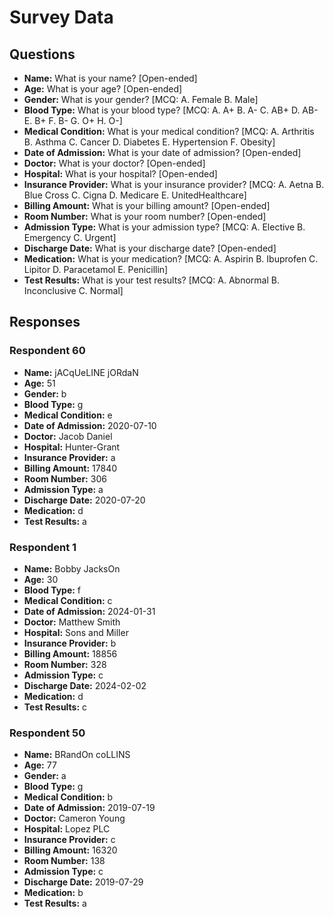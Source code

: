 # Survey Data

## Questions

- **Name:** What is your name? [Open-ended]
- **Age:** What is your age? [Open-ended]
- **Gender:** What is your gender? [MCQ: A. Female B. Male]
- **Blood Type:** What is your blood type? [MCQ: A. A+ B. A- C. AB+ D. AB- E. B+ F. B- G. O+ H. O-]
- **Medical Condition:** What is your medical condition? [MCQ: A. Arthritis B. Asthma C. Cancer D. Diabetes E. Hypertension F. Obesity]
- **Date of Admission:** What is your date of admission? [Open-ended]
- **Doctor:** What is your doctor? [Open-ended]
- **Hospital:** What is your hospital? [Open-ended]
- **Insurance Provider:** What is your insurance provider? [MCQ: A. Aetna B. Blue Cross C. Cigna D. Medicare E. UnitedHealthcare]
- **Billing Amount:** What is your billing amount? [Open-ended]
- **Room Number:** What is your room number? [Open-ended]
- **Admission Type:** What is your admission type? [MCQ: A. Elective B. Emergency C. Urgent]
- **Discharge Date:** What is your discharge date? [Open-ended]
- **Medication:** What is your medication? [MCQ: A. Aspirin B. Ibuprofen C. Lipitor D. Paracetamol E. Penicillin]
- **Test Results:** What is your test results? [MCQ: A. Abnormal B. Inconclusive C. Normal]

## Responses

### Respondent 60

- **Name:** jACqUeLINE jORdaN
- **Age:** 51
- **Gender:** b
- **Blood Type:** g
- **Medical Condition:** e
- **Date of Admission:** 2020-07-10
- **Doctor:** Jacob Daniel
- **Hospital:** Hunter-Grant
- **Insurance Provider:** a
- **Billing Amount:** 17840
- **Room Number:** 306
- **Admission Type:** a
- **Discharge Date:** 2020-07-20
- **Medication:** d
- **Test Results:** a

### Respondent 1

- **Name:** Bobby JacksOn
- **Age:** 30
- **Blood Type:** f
- **Medical Condition:** c
- **Date of Admission:** 2024-01-31
- **Doctor:** Matthew Smith
- **Hospital:** Sons and Miller
- **Insurance Provider:** b
- **Billing Amount:** 18856
- **Room Number:** 328
- **Admission Type:** c
- **Discharge Date:** 2024-02-02
- **Medication:** d
- **Test Results:** c

### Respondent 50

- **Name:** BRandOn coLLINS
- **Age:** 77
- **Gender:** a
- **Blood Type:** g
- **Medical Condition:** b
- **Date of Admission:** 2019-07-19
- **Doctor:** Cameron Young
- **Hospital:** Lopez PLC
- **Insurance Provider:** c
- **Billing Amount:** 16320
- **Room Number:** 138
- **Admission Type:** c
- **Discharge Date:** 2019-07-29
- **Medication:** b
- **Test Results:** a

